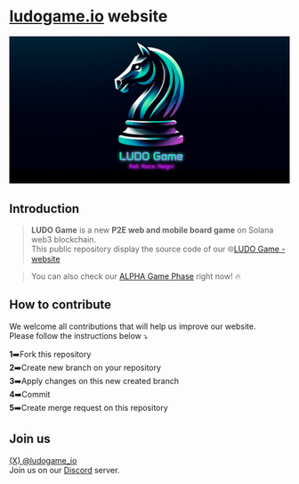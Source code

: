 # [ludogame.io](https://ludogame.io) website

![LUDO Game banner](/public/img/ludogame-banner.png)

## Introduction

> **LUDO Game** is a new __P2E web and mobile board game__ on Solana web3 blockchain.  
> This public repository display the source code of our 🌐[LUDO Game - website](https://ludogame.io)

> You can also check our [ALPHA Game Phase](https://alpha.ludogame.io) right now! 🔥

## How to contribute

We welcome all contributions that will help us improve our website.  
Please follow the instructions below ⤵️

**1**➡️Fork this repository  
**2**➡️Create new branch on your repository  
**3**➡️Apply changes on this new created branch   
**4**➡️Commit  
**5**➡️Create merge request on this repository  

## Join us

[(X) @ludogame_io](https://twitter.com/ludogame_io)  
Join us on our [Discord](https//discord.gg/qUKTDgS8NZ) server.
